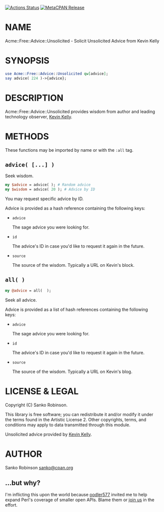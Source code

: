 [![Actions Status](https://github.com/sanko/Acme-Free-Advice-Unsolicited/actions/workflows/ci.yml/badge.svg)](https://github.com/sanko/Acme-Free-Advice-Unsolicited/actions) [![MetaCPAN Release](https://badge.fury.io/pl/Acme-Free-Advice-Unsolicited.svg)](https://metacpan.org/release/Acme-Free-Advice-Unsolicited)
# NAME

Acme::Free::Advice::Unsolicited - Solicit Unsolicited Advice from Kevin Kelly

# SYNOPSIS

```perl
use Acme::Free::Advice::Unsolicited qw[advice];
say advice( 224 )->{advice};
```

# DESCRIPTION

Acme::Free::Advice::Unsolicited provides wisdom from author and leading technology observer, [Kevin
Kelly](https://en.wikipedia.org/wiki/Kevin_Kelly_\(editor\)).

# METHODS

These functions may be imported by name or with the `:all` tag.

## `advice( [...] )`

Seek wisdom.

```perl
my $advice = advice( ); # Random advice
my $wisdom = advice( 20 ); # Advice by ID
```

You may request specific advice by ID.

Advice is provided as a hash reference containing the following keys:

- `advice`

    The sage advice you were looking for.

- `id`

    The advice's ID in case you'd like to request it again in the future.

- `source`

    The source of the wisdom. Typically a URL on Kevin's block.

## `all( )`

```perl
my @advice = all(  );
```

Seek all advice.

Advice is provided as a list of hash references containing the following keys:

- `advice`

    The sage advice you were looking for.

- `id`

    The advice's ID in case you'd like to request it again in the future.

- `source`

    The source of the wisdom. Typically a URL on Kevin's blog.

# LICENSE & LEGAL

Copyright (C) Sanko Robinson.

This library is free software; you can redistribute it and/or modify it under the terms found in the Artistic License
2\. Other copyrights, terms, and conditions may apply to data transmitted through this module.

Unsolicited advice provided by [Kevin Kelly](https://kk.org/).

# AUTHOR

Sanko Robinson <sanko@cpan.org>

## ...but why?

I'm inflicting this upon the world because [oodler577](https://github.com/oodler577/) invited me to help expand Perl's
coverage of smaller open APIs. Blame them or [join us](https://github.com/oodler577/FreePublicPerlAPIs) in the effort.
